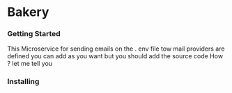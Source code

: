 # Bakery 

### Getting Started
This Microservice  for sending emails on the . env file tow mail providers are defined 
you can add as you want but you should add the source code How ? let me tell you

### Installing